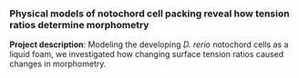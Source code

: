 ### Physical models of notochord cell packing reveal how tension ratios determine morphometry

**Project description**: Modeling the developing *D. rerio* notochord cells as a liquid foam, we investigated how changing surface tension ratios caused changes in morphometry.
